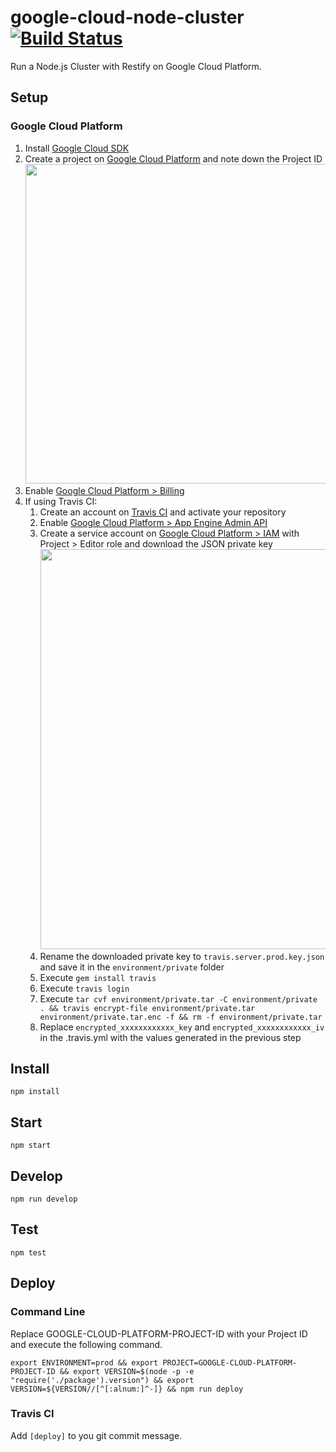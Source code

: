 # google-cloud-node-cluster [![Build Status](https://travis-ci.org/RomansBermans/google-cloud-node-cluster.svg?branch=master)](https://travis-ci.org/RomansBermans/google-cloud-node-cluster)

Run a Node.js Cluster with Restify on Google Cloud Platform.

## Setup

### Google Cloud Platform
1. Install [Google Cloud SDK](https://cloud.google.com/sdk/downloads)
2. Create a project on [Google Cloud Platform](https://console.cloud.google.com) and note down the Project ID
<br/><img src="https://cloud.githubusercontent.com/assets/358467/20582878/e34acaae-b1dc-11e6-85b6-5c3b1c694a69.png" width="511" />
3. Enable [Google Cloud Platform > Billing](https://console.cloud.google.com/billing)
4. If using Travis CI:
    1. Create an account on [Travis CI](https://travis-ci.org/) and activate your repository
    2. Enable [Google Cloud Platform > App Engine Admin API](https://console.cloud.google.com/apis/api/appengine/overview)
    3. Create a service account on [Google Cloud Platform > IAM](https://console.cloud.google.com/iam-admin/serviceaccounts) with Project > Editor role and download the JSON private key
    <br/><img src="https://cloud.githubusercontent.com/assets/358467/20593572/e0fa2134-b22a-11e6-8dbc-35a954f80bcb.png" width="640" />
    4. Rename the downloaded private key to `travis.server.prod.key.json` and save it in the `environment/private` folder
    5. Execute `gem install travis`
    6. Execute `travis login`
    7. Execute `tar cvf environment/private.tar -C environment/private . && travis encrypt-file environment/private.tar environment/private.tar.enc -f && rm -f environment/private.tar`
    8. Replace `encrypted_xxxxxxxxxxxx_key` and `encrypted_xxxxxxxxxxxx_iv` in the .travis.yml with the values generated in the previous step
    
## Install
```
npm install
```

## Start
```
npm start
```

## Develop
```
npm run develop
```

## Test
```
npm test
```

## Deploy

### Command Line
Replace GOOGLE-CLOUD-PLATFORM-PROJECT-ID with your Project ID and execute the following command.
```
export ENVIRONMENT=prod && export PROJECT=GOOGLE-CLOUD-PLATFORM-PROJECT-ID && export VERSION=$(node -p -e "require('./package').version") && export VERSION=${VERSION//[^[:alnum:]^-]} && npm run deploy
```

### Travis CI
Add `[deploy]` to you git commit message.

